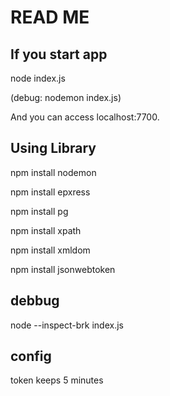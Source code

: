 # READ ME 
## If you start app 
node index.js

(debug: nodemon index.js)

And you can access localhost:7700.


## Using Library
npm install nodemon 

npm install epxress 

npm install pg 

npm install xpath 

npm install xmldom 

npm install jsonwebtoken


## debbug 
node --inspect-brk index.js

## config 

token keeps 5 minutes